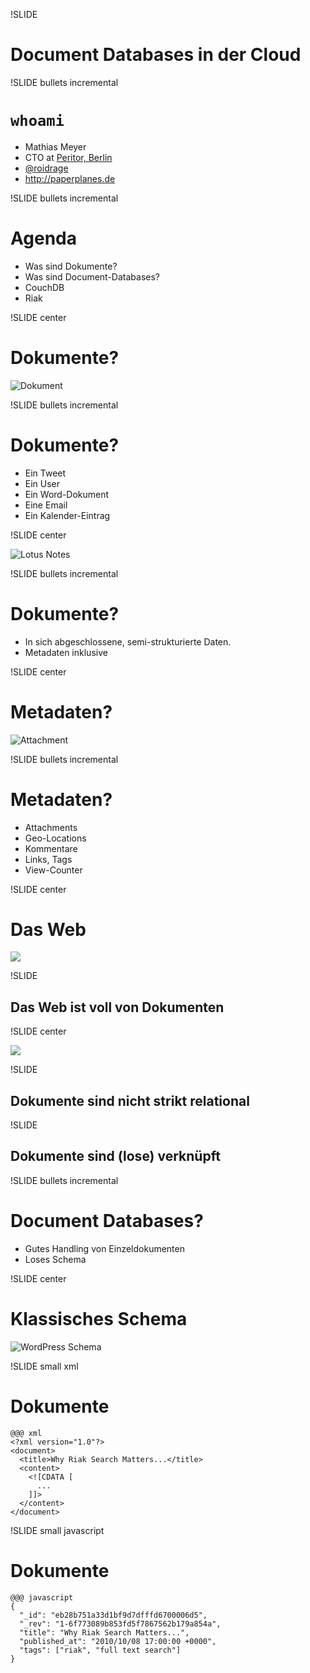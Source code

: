 !SLIDE 
# Document Databases in der Cloud #

!SLIDE bullets incremental

# `whoami` #

* Mathias Meyer
* CTO at [Peritor, Berlin](http://peritor.com)
* [@roidrage](http://twitter.com/roidrage)
* <http://paperplanes.de>

!SLIDE bullets incremental

# Agenda #

* Was sind Dokumente?
* Was sind Document-Databases?
* CouchDB
* Riak


!SLIDE center

# Dokumente? #

![Dokument](document.png)

!SLIDE bullets incremental

# Dokumente? #

* Ein Tweet
* Ein User
* Ein Word-Dokument
* Eine Email
* Ein Kalender-Eintrag

!SLIDE center

![Lotus Notes](lotus_notes.png)

!SLIDE bullets incremental

# Dokumente? #

* In sich abgeschlossene, semi-strukturierte Daten.
* Metadaten inklusive

!SLIDE center

# Metadaten? #

![Attachment](attachment.png)

!SLIDE bullets incremental

# Metadaten? #

* Attachments
* Geo-Locations
* Kommentare
* Links, Tags
* View-Counter

!SLIDE center

# Das Web #

<a href="http://www.flickr.com/photos/mackenzieblu/3435435676/"><img src="london_tube.gif"/></a>

!SLIDE

## Das Web ist voll von Dokumenten ##

!SLIDE center

<a href="http://www.paperplanes.de/2010/10/12/why_riak_search_matters.html"><img src="web_document.jpg"/></a>

!SLIDE

## Dokumente sind nicht strikt relational ##

!SLIDE

## Dokumente sind (lose) verknüpft ##

!SLIDE bullets incremental

# Document Databases? #

* Gutes Handling von Einzeldokumenten
* Loses Schema

!SLIDE center

# Klassisches Schema #

![WordPress Schema](wordpress_schema.jpg)

!SLIDE small xml

# Dokumente #
    
    @@@ xml
    <?xml version="1.0"?>
    <document>
      <title>Why Riak Search Matters...</title>
      <content>
        <![CDATA [
          ...
        ]]>
      </content>
    </document>

!SLIDE small javascript

# Dokumente #

    @@@ javascript
    {
      "_id": "eb28b751a33d1bf9d7dfffd6700006d5",
      "_rev": "1-6f773089b853fd5f7867562b179a854a",
      "title": "Why Riak Search Matters...",
      "published_at": "2010/10/08 17:00:00 +0000",
      "tags": ["riak", "full text search"]
    }
